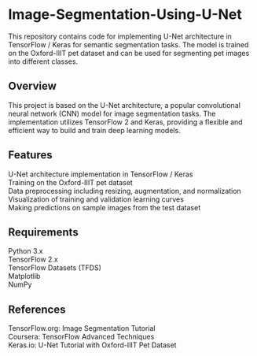 # Image-Segmentation-Using-U-Net
This repository contains code for implementing U-Net architecture in TensorFlow / Keras for semantic segmentation tasks. The model is trained on the Oxford-IIIT pet dataset and can be used for segmenting pet images into different classes.

## Overview
This project is based on the U-Net architecture, a popular convolutional neural network (CNN) model for image segmentation tasks. The implementation utilizes TensorFlow 2 and Keras, providing a flexible and efficient way to build and train deep learning models.

## Features
U-Net architecture implementation in TensorFlow  / Keras <br/>
Training on the Oxford-IIIT pet dataset <br/>
Data preprocessing including resizing, augmentation, and normalization <br/>
Visualization of training and validation learning curves <br/>
Making predictions on sample images from the test dataset <br/>

## Requirements
Python 3.x <br/>
TensorFlow 2.x <br/>
TensorFlow Datasets (TFDS) <br/>
Matplotlib <br/> 
NumPy <br/>

## References
TensorFlow.org: Image Segmentation Tutorial <br/>
Coursera: TensorFlow Advanced Techniques <br/>
Keras.io: U-Net Tutorial with Oxford-IIIT Pet Dataset <br/>

